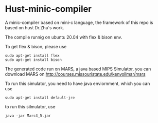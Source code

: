 # Hust-minic-compiler

A minic-compiler based on mini-c language, the framework of this repo is based on hust Dr.Zhu's work.

The compile runnig on ubuntu 20.04 with flex & bison env.

To get flex & bison, please use

```
sudo apt-get install flex
sudo apt-get install bison
```

The generated code run on MARS, a java based MIPS Simulator, you can download MARS on http://courses.missouristate.edu/kenvollmar/mars

To run this simulator, you need to have java enviornment, which you can use 
```
sudo apt-get install default-jre
```
to run this silmulator, use
```
java -jar Mars4_5.jar
```